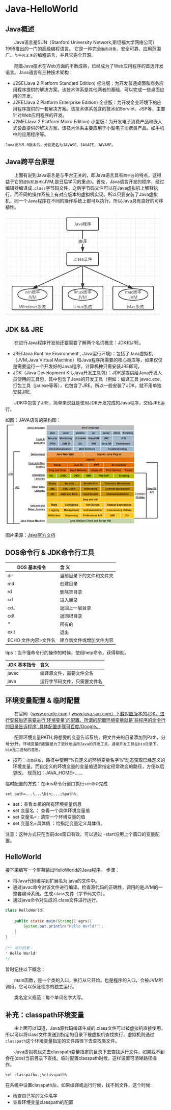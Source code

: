 # Java-HelloWorld

## Java概述
&emsp;&emsp;Java语言是SUN（Stanford University Network,斯坦福大学网络公司）1995推出的一门的高级编程语言。
它是一种完全`面向对象`、安全可靠、应用范围广、`与平台无关`的编程语言，并且它完全开源。

&emsp;&emsp;随着Java技术在Web方面的不断成熟，已经成为了Web应用程序的首选开发语言。Java语言有三种技术架构：
- J2SE(Java 2 Platform Standard Edition) 标注版：为开发普通桌面和商务应用程序提供的解决方案。该技术体系是其他两者的基础，可以完成一些桌面应用的开发。
- J2EE(Java 2 Platform Enterprise Edition) 企业版：为开发企业环境下的应用程序提供的一套解决方案。该技术体系包含的技术如Servlet、JSP等，主要针对Web应用程序的开发。
- J2ME(Java 2 Platform Micro Edition) 小型版：为开发电子消费产品和嵌入式设备提供的解决方案。该技术体系主要应用于小型电子消费类产品，如手机中的应用程序等。

`Java发布5.0版本后，分别更名为JAVASE、JAVAEE、JAVAME。`

## Java跨平台原理
&emsp;&emsp;上面有说到Java语言是与平台无关的，即Java语言具有`跨平台`的特点，这得益于它的`虚拟机技术`(JVM,是日后学习的重点)。首先，Java语言开发的程序，经过编辑器编译成`.class`字节码文件，之后字节码文件可以在Java虚拟机上解释执行，而不同的操作系统上有对应版本的虚拟机实现。所以只要安装了Java虚拟机，同一个Java程序在不同的操作系统上都可以执行。所以Java具有良好的可移植性。

![跨平台](./imgs/cross-platform.png)

## JDK && JRE

&emsp;&emsp;在进行Java程序开发前还要需要了解两个名词概念：JDK和JRE。
- JRE(Java Runtime Environment , Java运行环境)：包括了Java虚拟机（JVM,Java Virtual Machine）和Java程序所需要的核心类库等，如果仅仅是需要运行一个开发好的Java程序，计算机种只需安装JRE即可。
- JDK（Java Development Kit,Java开发工具包）：JDK是提供给Java开发人员使用的工具包，其中包含了Java的开发工具（例如：编译工具 javac.exe, 打包工具（jar.exe等等），也包含了JRE。所以一般安装了JDK，就不用单独安装JRE.

&emsp;&emsp;JDK中包含了JRE，简单来说就是使用JDK开发完成的Java程序，交给JRE运行。

如图：JAVA语言的架构图：
![Java9架构](./imgs/Java9-Conceptual-Diagram.png "Java9架构")

图片来源：[Java官方文档](https://docs.oracle.com/javase/8/docs/)

## DOS命令行 & JDK命令行工具
DOS 基本指令 | 含 义
---|:---
dir | 当前目录下的文件和文件夹
md | 创建目录
rd | 删除空目录
cd | 进入目录
cd..| 返回上一层目录  
cd\ | 返回根目录
* | 所有的
exit |  退出
ECHO 文件内容>文件名 |建立新文件或增加文件内容

tips：当不懂命令行的操作的时候，使用help命令，获得帮助。

JDK 基本指令 | 含义
---|:---
javac | 编译源文件，需要文件全名
java | 运行字节码文件，只需要文件名

## 环境变量配置 & 临时配置

&emsp;&emsp;在官网（www.oracle.com / www.java.sun.com）下载对应版本的JDK，进行安装后还需要进行`环境变量`的配置。所谓的配置环境变量就是`将程序的命令行的目录告诉程序`,具体配置步骤可百度/Google。

&emsp;&emsp;配置环境变量PATH,将想要的变量告诉系统，将文件夹的目录添加到Path，分号分开。`环境变量的配置是为了更好地运用Java的开发工具，通常开发工具在bin目录下，bin是二进制的意思。`

- 技巧：`动态获取`，路径中使用“%自定义的环境变量名字%”动态获取已经定义的环境变量。而自定义的环境变量的变量值通常指定经常改变的路径，方便以后更改。
规范如：JAVA_HOME=......

临时配置的方式：在dos命令行窗口执行`set命令`完成
```
set path=...\...\bin;...;%path%; 
```
- set：查看本机的所有环境变量信息
- set 变量名 ： 查看一个具体环境变量值
- set 变量名= : 清空一个环境变量的值
- set 变量名=具体值 ：给指定变量定义具体值。

注意：这种方式只在当前dos窗口有效，可以通过 -start沿用上个窗口的变量配置。

## HelloWorld

接下来编写一个屏幕输出HelloWorld的Java程序。
步骤：
- 将Java代码编写到扩展名为.java的文件中。
- 通过javac命令对该文件进行编译。检查源代码的正确性，调用的是JVM的一整套编译系统，生成.class文件（字节码文件）。
- 通过java命令对生成的.class文件进行运行。
``` java
class HelloWorld{
    
    public static main(String[] agrs){
        System.out.println("Hello World!");
    }
}

/** 运行结果：
* Hello World!
*/
```

暂时记住以下概念：

&emsp;&emsp;main函数，是一个类的入口，执行从它开始。也是程序的入口，会被JVM所调用，它可以保证程序的独立运行。

&emsp;&emsp;类名定义规范：每个单词名字大写。

## 补充：classpath环境变量

&emsp;&emsp;由上面可以知道，Java源代码编译生成的.class文件可以被虚拟机直接使用，所以可以将class文件发送到指定的目录下被虚拟机查找执行，虚拟机则通过 `classpath`这个环境变量指定的文件路径下去查找类文件。

&emsp;&emsp;Java虚拟机优先去classpath变量指定的目录下去查找运行文件，如果找不到会在(dos)当前目录下查找。临时配置classpath时候，这样设置可清晰路径操作。
```
set classpath=.;%classpath%
```

在系统中设置classpath后，如果编译或运行时候，找不到文件，这个时候:
- 检查自己写的文件名字
- 查看环境变量classpath的配置